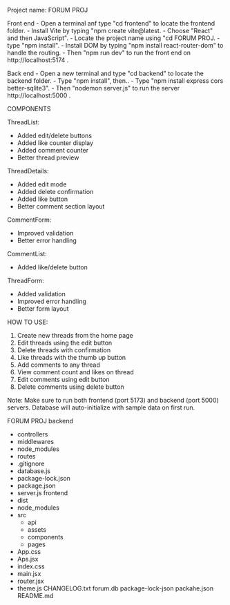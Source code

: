 Project name: FORUM PROJ

Front end
      - Open a terminal anf type "cd frontend" to locate the frontend folder.
      - Install Vite by typing "npm create vite@latest.
      - Choose "React" and then JavaScript".
      - Locate the project name using "cd FORUM PROJ.
      - type "npm install".
      - Install DOM by typing "npm install react-router-dom" to handle the routing.
      - Then "npm run dev" to run the front end on http://localhost:5174 .

Back end
      - Open a new terminal and type "cd backend" to locate the backend folder.
      - Type "npm install", then..
      - Type "npm install express cors better-sqlite3".
      - Then "nodemon server.js" to run the server http://localhost:5000 .
      
COMPONENTS

ThreadList:
- Added edit/delete buttons
- Added like counter display
- Added comment counter
- Better thread preview

ThreadDetails:
- Added edit mode
- Added delete confirmation
- Added like button
- Better comment section layout

CommentForm:
- Improved validation
- Better error handling

CommentList:
- Added like/delete button

ThreadForm:
- Added validation
- Improved error handling
- Better form layout

HOW TO USE:
1. Create new threads from the home page
2. Edit threads using the edit button
3. Delete threads with confirmation
4. Like threads with the thumb up button
5. Add comments to any thread
6. View comment count and likes on thread 
7. Edit comments using edit button
8. Delete comments using delete button

Note: Make sure to run both frontend (port 5173) and backend (port 5000) servers.
Database will auto-initialize with sample data on first run.

FORUM PROJ
backend
 - controllers
 - middlewares
 - node_modules
 - routes
 - .gitignore
 - database.js
 - package-lock.json
 - package.json
 - server.js
frontend
 - dist
 - node_modules
 - src
   - api
   - assets
   - components
   - pages
 - App.css
 - Aps.jsx
 - index.css
 - main.jsx
 - router.jsx
 - theme.js
CHANGELOG.txt
forum.db
package-lock-json
packahe.json
README.md 



